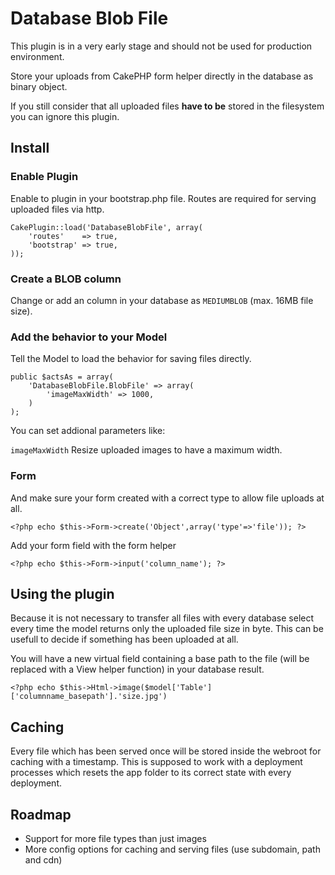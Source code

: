 # Database Blob File

This plugin is in a very early stage and should not be used for production environment.

Store your uploads from CakePHP form helper directly in the database as binary object.

If you still consider that all uploaded files __have to be__ stored in the filesystem you can ignore this plugin. 

## Install

### Enable Plugin

Enable to plugin in your bootstrap.php file. Routes are required for serving uploaded files via http.

	CakePlugin::load('DatabaseBlobFile', array(
		'routes'    => true,
		'bootstrap' => true,
	));

### Create a BLOB column

Change or add an column in your database as `MEDIUMBLOB` (max. 16MB file size).

### Add the behavior to your Model

Tell the Model to load the behavior for saving files directly.

	public $actsAs = array(
		'DatabaseBlobFile.BlobFile' => array(
			'imageMaxWidth' => 1000,
		)
	);

You can set addional parameters like:

`imageMaxWidth` Resize uploaded images to have a maximum width. 

### Form

And make sure your form created with a correct type to allow file uploads at all.

	<?php echo $this->Form->create('Object',array('type'=>'file')); ?>

Add your form field with the form helper

	<?php echo $this->Form->input('column_name'); ?>

## Using the plugin

Because it is not necessary to transfer all files with every database select every time the model returns only the uploaded file size in byte. This can be usefull to decide if something has been uploaded at all.

You will have a new virtual field containing a base path to the file (will be replaced with a View helper function) in your database result.

	<?php echo $this->Html->image($model['Table']['columnname_basepath'].'size.jpg')

## Caching

Every file which has been served once will be stored inside the webroot for caching with a timestamp. This is supposed to work with a deployment processes which resets the app folder to its correct state with every deployment.

## Roadmap

- Support for more file types than just images
- More config options for caching and serving files (use subdomain, path and cdn)
